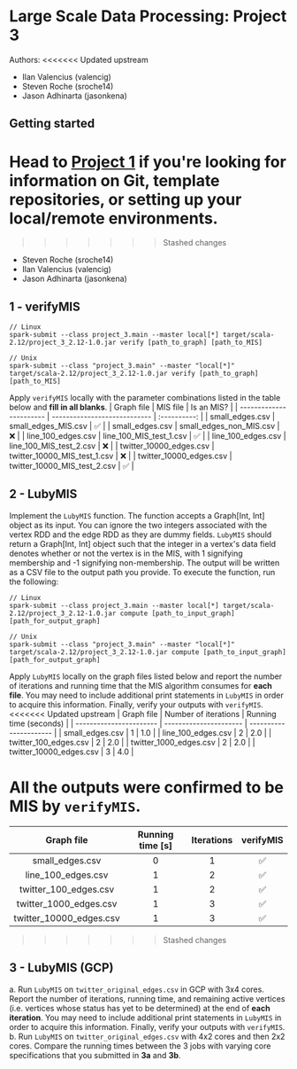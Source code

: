 # Large Scale Data Processing: Project 3
Authors:
<<<<<<< Updated upstream
- Ilan Valencius (valencig)
- Steven Roche (sroche14)
- Jason Adhinarta (jasonkena)

## Getting started
Head to [Project 1](https://github.com/CSCI3390Spring2024/project_1) if you're looking for information on Git, template repositories, or setting up your local/remote environments.
=======
>>>>>>> Stashed changes

- Steven Roche (sroche14)
- Ilan Valencius (valencig)
- Jason Adhinarta (jasonkena)

## 1 - verifyMIS
```
// Linux
spark-submit --class project_3.main --master local[*] target/scala-2.12/project_3_2.12-1.0.jar verify [path_to_graph] [path_to_MIS]

// Unix
spark-submit --class "project_3.main" --master "local[*]" target/scala-2.12/project_3_2.12-1.0.jar verify [path_to_graph] [path_to_MIS]
```
Apply `verifyMIS` locally with the parameter combinations listed in the table below and **fill in all blanks**.
|        Graph file       |           MIS file           | Is an MIS? |
| ----------------------- | ---------------------------- | :----------: |
| small_edges.csv         | small_edges_MIS.csv          | :white_check_mark:      |
| small_edges.csv         | small_edges_non_MIS.csv      | :x:        |
| line_100_edges.csv      | line_100_MIS_test_1.csv      | :white_check_mark:        |
| line_100_edges.csv      | line_100_MIS_test_2.csv      | :x:         |
| twitter_10000_edges.csv | twitter_10000_MIS_test_1.csv | :x:         |
| twitter_10000_edges.csv | twitter_10000_MIS_test_2.csv | :white_check_mark:       |

## 2 - LubyMIS
Implement the `LubyMIS` function. The function accepts a Graph[Int, Int] object as its input. You can ignore the two integers associated with the vertex RDD and the edge RDD as they are dummy fields. `LubyMIS` should return a Graph[Int, Int] object such that the integer in a vertex's data field denotes whether or not the vertex is in the MIS, with 1 signifying membership and -1 signifying non-membership. The output will be written as a CSV file to the output path you provide. To execute the function, run the following:
```
// Linux
spark-submit --class project_3.main --master local[*] target/scala-2.12/project_3_2.12-1.0.jar compute [path_to_input_graph] [path_for_output_graph]

// Unix
spark-submit --class "project_3.main" --master "local[*]" target/scala-2.12/project_3_2.12-1.0.jar compute [path_to_input_graph] [path_for_output_graph]
```
Apply `LubyMIS` locally on the graph files listed below and report the number of iterations and running time that the MIS algorithm consumes for **each file**. You may need to include additional print statements in `LubyMIS` in order to acquire this information. Finally, verify your outputs with `verifyMIS`.
<<<<<<< Updated upstream
|        Graph file       |   Number of iterations | Running time (seconds) |
| ----------------------- | ---------------------- | ---------------------- |
| small_edges.csv         | 1                      | 1.0                    |
| line_100_edges.csv      | 2                      | 2.0                    |
| twitter_100_edges.csv   | 2                      | 2.0                    |
| twitter_1000_edges.csv  | 2                      | 2.0                    |
| twitter_10000_edges.csv | 3                      | 4.0                    |

All the outputs were confirmed to be MIS by `verifyMIS`.
=======
|        Graph file       | Running time [s] | Iterations | verifyMIS |
| :-----------------------: | :-: | :-: | :-: |
| small_edges.csv         | 0 | 1 | :white_check_mark: |
| line_100_edges.csv      | 1 | 2 | :white_check_mark: |
| twitter_100_edges.csv   | 1 | 2 | :white_check_mark: | 
| twitter_1000_edges.csv  | 1 | 3 | :white_check_mark: |
| twitter_10000_edges.csv | 1 | 3 | :white_check_mark: |
>>>>>>> Stashed changes

## 3 - LubyMIS (GCP)
a. Run `LubyMIS` on `twitter_original_edges.csv` in GCP with 3x4 cores. Report the number of iterations, running time, and remaining active vertices (i.e. vertices whose status has yet to be determined) at the end of **each iteration**. You may need to include additional print statements in `LubyMIS` in order to acquire this information. Finally, verify your outputs with `verifyMIS`.  
b. Run `LubyMIS` on `twitter_original_edges.csv` with 4x2 cores and then 2x2 cores. Compare the running times between the 3 jobs with varying core specifications that you submitted in **3a** and **3b**.

